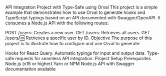 API Integration Project with Type-Safe using Orval
This project is a simple example that demonstrates how to use Orval to generate hooks and TypeScript typings based on an API documented with Swagger/OpenAPI. It consumes a Node.js API with the following routes:

POST /users: Creates a new user.
GET /users: Retrieves all users.
GET /users/:id: Retrieves a specific user by ID.
Objective
The purpose of this project is to illustrate how to configure and use Orval to generate:

Hooks for React Query.
Automatic typings for input and output data.
Type-safe requests for seamless API integration.
Project Setup
Prerequisites
Node.js (v16 or higher)
Yarn or NPM
Node.js API with Swagger documentation available
